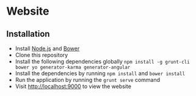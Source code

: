 # Website

## Installation
* Install [Node.js](https://nodejs.org/) and [Bower](http://bower.io/)
* Clone this repository
* Install the following dependencies globally ```npm install -g grunt-cli bower yo generator-karma generator-angular```
* Install the dependencies by running ```npm install``` and ```bower install```
* Run the application by running the ```grunt serve``` command
* Visit [http://localhost:9000](http://localhost:9000) to view the website
